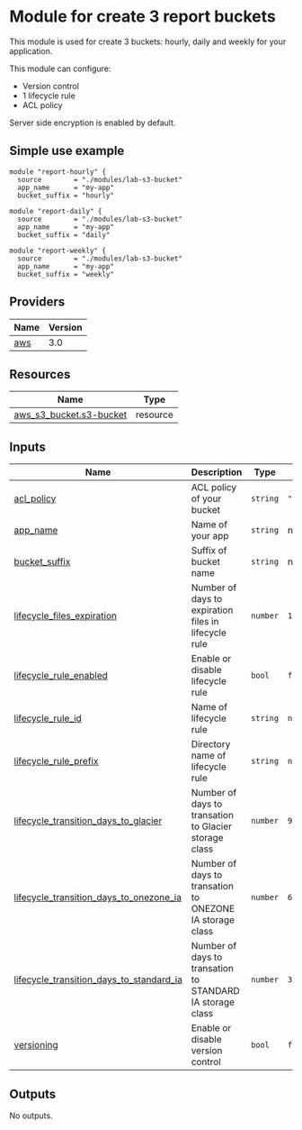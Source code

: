 # Module for create 3 report buckets

This module is used for create 3 buckets: hourly, daily and weekly for your application.

This module can configure:

* Version control
* 1 lifecycle rule
* ACL policy

Server side encryption is enabled by default.

## Simple use example

```
module "report-hourly" {
  source        = "./modules/lab-s3-bucket"
  app_name      = "my-app"
  bucket_suffix = "hourly"

module "report-daily" {
  source        = "./modules/lab-s3-bucket"
  app_name      = "my-app"
  bucket_suffix = "daily"

module "report-weekly" {
  source        = "./modules/lab-s3-bucket"
  app_name      = "my-app"
  bucket_suffix = "weekly"
```

## Providers

| Name | Version |
|------|---------|
| <a name="provider_aws"></a> [aws](#provider\_aws) | 3.0 |

## Resources

| Name | Type |
|------|------|
| [aws_s3_bucket.s3-bucket](https://registry.terraform.io/providers/hashicorp/aws/latest/docs/resources/s3_bucket) | resource |

## Inputs

| Name | Description | Type | Default | Required |
|------|-------------|------|---------|:--------:|
| <a name="input_acl_policy"></a> [acl\_policy](#input\_acl\_policy) | ACL policy of your bucket | `string` | `"private"` | no |
| <a name="input_app_name"></a> [app\_name](#input\_app\_name) | Name of your app | `string` | n/a | yes |
| <a name="input_bucket_suffix"></a> [bucket\_suffix](#input\_bucket\_suffix) | Suffix of bucket name | `string` | n/a | yes |
| <a name="input_lifecycle_files_expiration"></a> [lifecycle\_files\_expiration](#input\_lifecycle\_files\_expiration) | Number of days to expiration files in lifecycle rule | `number` | `120` | no |
| <a name="input_lifecycle_rule_enabled"></a> [lifecycle\_rule\_enabled](#input\_lifecycle\_rule\_enabled) | Enable or disable lifecycle rule | `bool` | `false` | no |
| <a name="input_lifecycle_rule_id"></a> [lifecycle\_rule\_id](#input\_lifecycle\_rule\_id) | Name of lifecycle rule | `string` | `null` | no |
| <a name="input_lifecycle_rule_prefix"></a> [lifecycle\_rule\_prefix](#input\_lifecycle\_rule\_prefix) | Directory name of lifecycle rule | `string` | `null` | no |
| <a name="input_lifecycle_transition_days_to_glacier"></a> [lifecycle\_transition\_days\_to\_glacier](#input\_lifecycle\_transition\_days\_to\_glacier) | Number of days to transation to Glacier storage class | `number` | `90` | no |
| <a name="input_lifecycle_transition_days_to_onezone_ia"></a> [lifecycle\_transition\_days\_to\_onezone\_ia](#input\_lifecycle\_transition\_days\_to\_onezone\_ia) | Number of days to transation to ONEZONE IA storage class | `number` | `60` | no |
| <a name="input_lifecycle_transition_days_to_standard_ia"></a> [lifecycle\_transition\_days\_to\_standard\_ia](#input\_lifecycle\_transition\_days\_to\_standard\_ia) | Number of days to transation to STANDARD IA storage class | `number` | `30` | no |
| <a name="input_versioning"></a> [versioning](#input\_versioning) | Enable or disable version control | `bool` | `false` | no |

## Outputs

No outputs.
